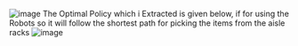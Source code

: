 ![image](https://github.com/user-attachments/assets/d7fece86-0539-4d9e-b827-f00b0f988a60)
The Optimal Policy which i Extracted is given below, if for using the Robots so it will follow the shortest path for picking the items from the aisle racks
![image](https://github.com/user-attachments/assets/2f7ca32d-257a-4c1b-aa8d-b7eeaf8b2f7b)
